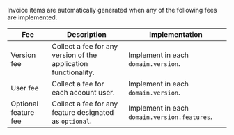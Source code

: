 
Invoice items are automatically generated when any of the following fees are implemented.

| Fee | Description | Implementation |
| --- | ----------- | -------------- |
| Version fee | Collect a fee for any version of the application functionality. | Implement in each `domain.version`. |
| User fee | Collect a fee for each account user. | Implement in each `domain.version`. |
|  Optional feature fee | Collect a fee for any feature designated as `optional`. | Implement in each `domain.version.features`. |
